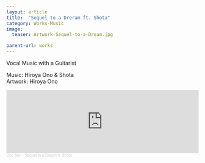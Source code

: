 ```yaml
---
layout: article
title:  "Sequel to a Dreram ft. Shota"
category: Works-Music
image:
  teaser: Artwork-Sequel-to-a-Dream.jpg

parent-url: works
---
```


Vocal Music with a Guitarist

<p1>Music: Hiroya Ono & Shota<br>
Artwork: Hiroya Ono
</p1>

<iframe width="100%" height="166" scrolling="no" frameborder="no" allow="autoplay" src="https://w.soundcloud.com/player/?url=https%3A//api.soundcloud.com/tracks/863108203&color=%23ff5500&auto_play=false&hide_related=false&show_comments=true&show_user=true&show_reposts=false&show_teaser=true"></iframe><div style="font-size: 10px; color: #cccccc;line-break: anywhere;word-break: normal;overflow: hidden;white-space: nowrap;text-overflow: ellipsis; font-family: Interstate,Lucida Grande,Lucida Sans Unicode,Lucida Sans,Garuda,Verdana,Tahoma,sans-serif;font-weight: 100;"><a href="https://soundcloud.com/hiroya-ono" title="Ono San" target="_blank" style="color: #cccccc; text-decoration: none;">Ono San</a> · <a href="https://soundcloud.com/hiroya-ono/sequel-to-a-dream-ft-shota" title="Sequel to a Dream ft. Shota" target="_blank" style="color: #cccccc; text-decoration: none;">Sequel to a Dream ft. Shota</a></div>